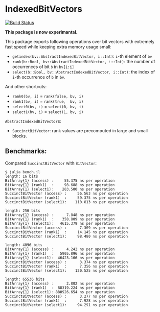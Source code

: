 # IndexedBitVectors

[![Build Status](https://travis-ci.org/bicycle1885/IndexedBitVectors.jl.svg?branch=master)](https://travis-ci.org/bicycle1885/IndexedBitVectors.jl)

**This package is now experimantal.**

This package exports following operations over bit vectors with extremely fast speed while keeping extra memory usage small:

* `getindex(bv::AbstractIndexedBitVector, i::Int)`: `i`-th element of `bv`
* `rank(b::Bool, bv::AbstractIndexedBitVector, i::Int)`: the number of occurrences of bit `b` in `bv[1:i]`
* `select(b::Bool, bv::AbstractIndexedBitVector, i::Int)`: the index of `i`-th occurrence of `b` in `bv`.

And other shortcuts:

* `rank0(bv, i)` = `rank(false, bv, i)`
* `rank1(bv, i)` = `rank(true,  bv, i)`
* `select0(bv, i)` = `select(0, bv, i)`
* `select1(bv, i)` = `select(1, bv, i)`

`AbstractIndexedBitVector`s:

* `SuccinctBitVector`: rank values are precomputed in large and small blocks.

## Benchmarks:

Compared `SuccinctBitVector` with `BitVector`:

    $ julia bench.jl
    length: 16 bits
    BitArray{1} (access) :     55.375 ns per operation
    BitArray{1} (rank1)  :     98.688 ns per operation
    BitArray{1} (select1):    203.500 ns per operation
    SuccinctBitVector (access) :     56.563 ns per operation
    SuccinctBitVector (rank1)  :     59.375 ns per operation
    SuccinctBitVector (select1):    110.813 ns per operation

    length: 256 bits
    BitArray{1} (access) :      7.848 ns per operation
    BitArray{1} (rank1)  :    358.809 ns per operation
    BitArray{1} (select1):   4615.379 ns per operation
    SuccinctBitVector (access) :      7.309 ns per operation
    SuccinctBitVector (rank1)  :     14.145 ns per operation
    SuccinctBitVector (select1):     98.480 ns per operation

    length: 4096 bits
    BitArray{1} (access) :      4.242 ns per operation
    BitArray{1} (rank1)  :   5905.896 ns per operation
    BitArray{1} (select1):  46423.166 ns per operation
    SuccinctBitVector (access) :      3.374 ns per operation
    SuccinctBitVector (rank1)  :      7.356 ns per operation
    SuccinctBitVector (select1):    120.525 ns per operation

    length: 65536 bits
    BitArray{1} (access) :      2.802 ns per operation
    BitArray{1} (rank1)  :  88319.224 ns per operation
    BitArray{1} (select1): 880926.654 ns per operation
    SuccinctBitVector (access) :      3.277 ns per operation
    SuccinctBitVector (rank1)  :      7.928 ns per operation
    SuccinctBitVector (select1):     94.291 ns per operation
